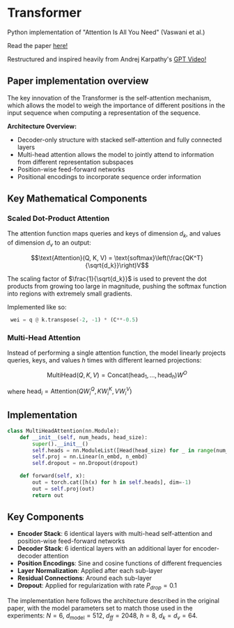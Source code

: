 # Transformer

Python implementation of "Attention Is All You Need" (Vaswani et al.)

Read the paper [here!](https://arxiv.org/abs/1706.03762)

Restructured and inspired heavily from Andrej Karpathy's [GPT Video!](https://www.youtube.com/watch?v=kCc8FmEb1nY&t=6424s)

## Paper implementation overview

The key innovation of the Transformer is the self-attention mechanism, which allows the model to weigh the importance of different positions in the input sequence when computing a representation of the sequence.

**Architecture Overview:**
- Decoder-only structure with stacked self-attention and fully connected layers
- Multi-head attention allows the model to jointly attend to information from different representation subspaces
- Position-wise feed-forward networks
- Positional encodings to incorporate sequence order information

## Key Mathematical Components

### Scaled Dot-Product Attention

The attention function maps queries and keys of dimension $d_k$, and values of dimension $d_v$ to an output:

$$\text{Attention}(Q, K, V) = \text{softmax}\left(\frac{QK^T}{\sqrt{d_k}}\right)V$$

The scaling factor of $\frac{1}{\sqrt{d_k}}$ is used to prevent the dot products from growing too large in magnitude, pushing the softmax function into regions with extremely small gradients.

Implemented like so:
```Python
 wei = q @ k.transpose(-2, -1) * (C**-0.5)
```

### Multi-Head Attention

Instead of performing a single attention function, the model linearly projects queries, keys, and values $h$ times with different learned projections:

$$\text{MultiHead}(Q, K, V) = \text{Concat}(\text{head}_1, \ldots, \text{head}_h)W^O$$

where $\text{head}_i = \text{Attention}(QW_i^Q, KW_i^K, VW_i^V)$


## Implementation

```python
class MultiHeadAttention(nn.Module):
    def __init__(self, num_heads, head_size):
        super().__init__()
        self.heads = nn.ModuleList([Head(head_size) for _ in range(num_heads)])
        self.proj = nn.Linear(n_embd, n_embd)
        self.dropout = nn.Dropout(dropout)

    def forward(self, x):
        out = torch.cat([h(x) for h in self.heads], dim=-1)
        out = self.proj(out)
        return out
```

## Key Components

- **Encoder Stack**: 6 identical layers with multi-head self-attention and position-wise feed-forward networks
- **Decoder Stack**: 6 identical layers with an additional layer for encoder-decoder attention
- **Position Encodings**: Sine and cosine functions of different frequencies
- **Layer Normalization**: Applied after each sub-layer
- **Residual Connections**: Around each sub-layer
- **Dropout**: Applied for regularization with rate $P_{drop} = 0.1$

The implementation here follows the architecture described in the original paper, with the model parameters set to match those used in the experiments: $N = 6$, $d_{\text{model}} = 512$, $d_{ff} = 2048$, $h = 8$, $d_k = d_v = 64$.